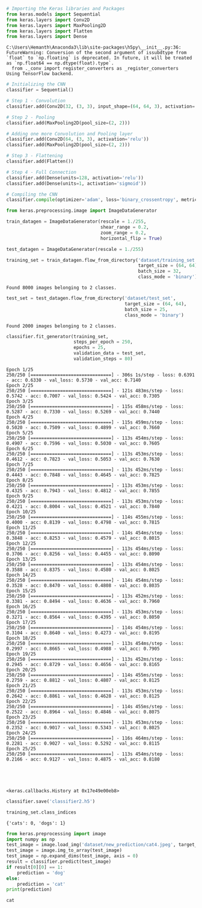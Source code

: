 

```python
# Importing the Keras libraries and Packages
from keras.models import Sequential
from keras.layers import Conv2D
from keras.layers import MaxPooling2D
from keras.layers import Flatten
from keras.layers import Dense
```

    C:\Users\Hemanth\Anaconda3\lib\site-packages\h5py\__init__.py:36: FutureWarning: Conversion of the second argument of issubdtype from `float` to `np.floating` is deprecated. In future, it will be treated as `np.float64 == np.dtype(float).type`.
      from ._conv import register_converters as _register_converters
    Using TensorFlow backend.
    


```python
# Initializing the CNN
classifier = Sequential()
```


```python
# Step 1 - Convolution
classifier.add(Conv2D(32, (3, 3), input_shape=(64, 64, 3), activation='relu'))
```


```python
# Step 2 - Pooling
classifier.add(MaxPooling2D(pool_size=(2, 2)))
```


```python
# Adding one more Convolution and Pooling layer
classifier.add(Conv2D(64, (3, 3), activation='relu'))
classifier.add(MaxPooling2D(pool_size=(2, 2)))
```


```python
# Step 3 - Flattening
classifier.add(Flatten())
```


```python
# Step 4 - Full Connection
classifier.add(Dense(units=128, activation='relu'))
classifier.add(Dense(units=1, activation='sigmoid'))
```


```python
# Compiling the CNN
classifier.compile(optimizer='adam', loss='binary_crossentropy', metrics=['accuracy'])
```


```python
from keras.preprocessing.image import ImageDataGenerator
```


```python
train_datagen = ImageDataGenerator(rescale = 1./255, 
                                   shear_range = 0.2, 
                                   zoom_range = 0.2, 
                                   horizontal_flip = True)
```


```python
test_datagen = ImageDataGenerator(rescale = 1./255)
```


```python
training_set = train_datagen.flow_from_directory('dataset/training_set', 
                                                 target_size = (64, 64),
                                                 batch_size = 32, 
                                                 class_mode = 'binary')
```

    Found 8000 images belonging to 2 classes.
    


```python
test_set = test_datagen.flow_from_directory('dataset/test_set', 
                                            target_size = (64, 64),
                                            batch_size = 25, 
                                            class_mode = 'binary')
```

    Found 2000 images belonging to 2 classes.
    


```python
classifier.fit_generator(training_set, 
                         steps_per_epoch = 250,
                         epochs = 25,
                         validation_data = test_set,
                         validation_steps = 80)
```

    Epoch 1/25
    250/250 [==============================] - 306s 1s/step - loss: 0.6391 - acc: 0.6330 - val_loss: 0.5730 - val_acc: 0.7140
    Epoch 2/25
    250/250 [==============================] - 121s 483ms/step - loss: 0.5742 - acc: 0.7007 - val_loss: 0.5424 - val_acc: 0.7305
    Epoch 3/25
    250/250 [==============================] - 115s 458ms/step - loss: 0.5287 - acc: 0.7330 - val_loss: 0.5269 - val_acc: 0.7440
    Epoch 4/25
    250/250 [==============================] - 115s 459ms/step - loss: 0.5020 - acc: 0.7509 - val_loss: 0.4899 - val_acc: 0.7660
    Epoch 5/25
    250/250 [==============================] - 113s 454ms/step - loss: 0.4907 - acc: 0.7596 - val_loss: 0.5030 - val_acc: 0.7605
    Epoch 6/25
    250/250 [==============================] - 113s 453ms/step - loss: 0.4612 - acc: 0.7823 - val_loss: 0.5053 - val_acc: 0.7630
    Epoch 7/25
    250/250 [==============================] - 113s 452ms/step - loss: 0.4443 - acc: 0.7848 - val_loss: 0.4645 - val_acc: 0.7825
    Epoch 8/25
    250/250 [==============================] - 113s 453ms/step - loss: 0.4325 - acc: 0.7943 - val_loss: 0.4812 - val_acc: 0.7855
    Epoch 9/25
    250/250 [==============================] - 113s 453ms/step - loss: 0.4221 - acc: 0.8004 - val_loss: 0.4521 - val_acc: 0.7840
    Epoch 10/25
    250/250 [==============================] - 114s 455ms/step - loss: 0.4000 - acc: 0.8139 - val_loss: 0.4798 - val_acc: 0.7815
    Epoch 11/25
    250/250 [==============================] - 114s 454ms/step - loss: 0.3848 - acc: 0.8253 - val_loss: 0.4579 - val_acc: 0.8015
    Epoch 12/25
    250/250 [==============================] - 113s 454ms/step - loss: 0.3706 - acc: 0.8256 - val_loss: 0.4455 - val_acc: 0.8090
    Epoch 13/25
    250/250 [==============================] - 113s 454ms/step - loss: 0.3588 - acc: 0.8375 - val_loss: 0.4580 - val_acc: 0.8025
    Epoch 14/25
    250/250 [==============================] - 114s 454ms/step - loss: 0.3528 - acc: 0.8470 - val_loss: 0.4808 - val_acc: 0.8035
    Epoch 15/25
    250/250 [==============================] - 113s 452ms/step - loss: 0.3381 - acc: 0.8494 - val_loss: 0.4636 - val_acc: 0.7960
    Epoch 16/25
    250/250 [==============================] - 113s 453ms/step - loss: 0.3271 - acc: 0.8564 - val_loss: 0.4395 - val_acc: 0.8050
    Epoch 17/25
    250/250 [==============================] - 114s 454ms/step - loss: 0.3104 - acc: 0.8640 - val_loss: 0.4273 - val_acc: 0.8195
    Epoch 18/25
    250/250 [==============================] - 113s 454ms/step - loss: 0.2997 - acc: 0.8665 - val_loss: 0.4988 - val_acc: 0.7905
    Epoch 19/25
    250/250 [==============================] - 113s 452ms/step - loss: 0.2945 - acc: 0.8729 - val_loss: 0.4656 - val_acc: 0.8165
    Epoch 20/25
    250/250 [==============================] - 114s 455ms/step - loss: 0.2759 - acc: 0.8812 - val_loss: 0.4807 - val_acc: 0.8125
    Epoch 21/25
    250/250 [==============================] - 113s 453ms/step - loss: 0.2642 - acc: 0.8861 - val_loss: 0.4628 - val_acc: 0.8125
    Epoch 22/25
    250/250 [==============================] - 114s 455ms/step - loss: 0.2522 - acc: 0.8964 - val_loss: 0.4846 - val_acc: 0.8075
    Epoch 23/25
    250/250 [==============================] - 113s 453ms/step - loss: 0.2352 - acc: 0.9017 - val_loss: 0.5343 - val_acc: 0.8025
    Epoch 24/25
    250/250 [==============================] - 116s 464ms/step - loss: 0.2281 - acc: 0.9027 - val_loss: 0.5292 - val_acc: 0.8115
    Epoch 25/25
    250/250 [==============================] - 113s 454ms/step - loss: 0.2166 - acc: 0.9127 - val_loss: 0.4875 - val_acc: 0.8180
    




    <keras.callbacks.History at 0x17e49e00eb8>




```python
classifier.save('classifier2.h5')
```


```python
training_set.class_indices
```




    {'cats': 0, 'dogs': 1}




```python
from keras.preprocessing import image
import numpy as np
test_image = image.load_img('dataset/new_prediction/cat4.jpeg', target_size = (64, 64))
test_image = image.img_to_array(test_image)
test_image = np.expand_dims(test_image, axis = 0)
result = classifier.predict(test_image)
if result[0][0] == 1:
    prediction = 'dog'
else:
    prediction = 'cat'
print(prediction)
```

    cat
    
